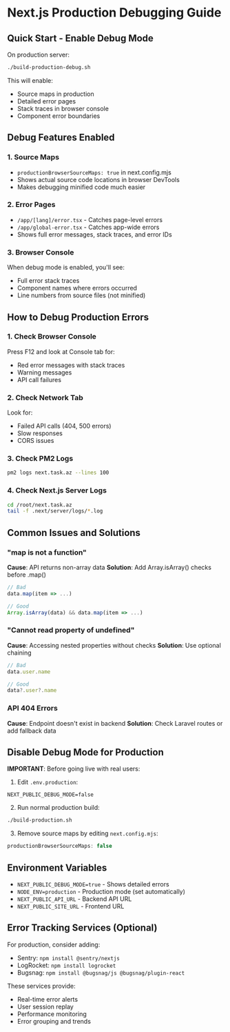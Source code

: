 # Next.js Production Debugging Guide

## Quick Start - Enable Debug Mode

On production server:
```bash
./build-production-debug.sh
```

This will enable:
- Source maps in production
- Detailed error pages
- Stack traces in browser console
- Component error boundaries

## Debug Features Enabled

### 1. Source Maps
- `productionBrowserSourceMaps: true` in next.config.mjs
- Shows actual source code locations in browser DevTools
- Makes debugging minified code much easier

### 2. Error Pages
- `/app/[lang]/error.tsx` - Catches page-level errors
- `/app/global-error.tsx` - Catches app-wide errors
- Shows full error messages, stack traces, and error IDs

### 3. Browser Console
When debug mode is enabled, you'll see:
- Full error stack traces
- Component names where errors occurred
- Line numbers from source files (not minified)

## How to Debug Production Errors

### 1. Check Browser Console
Press F12 and look at Console tab for:
- Red error messages with stack traces
- Warning messages
- API call failures

### 2. Check Network Tab
Look for:
- Failed API calls (404, 500 errors)
- Slow responses
- CORS issues

### 3. Check PM2 Logs
```bash
pm2 logs next.task.az --lines 100
```

### 4. Check Next.js Server Logs
```bash
cd /root/next.task.az
tail -f .next/server/logs/*.log
```

## Common Issues and Solutions

### "map is not a function"
**Cause**: API returns non-array data
**Solution**: Add Array.isArray() checks before .map()
```javascript
// Bad
data.map(item => ...)

// Good
Array.isArray(data) && data.map(item => ...)
```

### "Cannot read property of undefined"
**Cause**: Accessing nested properties without checks
**Solution**: Use optional chaining
```javascript
// Bad
data.user.name

// Good
data?.user?.name
```

### API 404 Errors
**Cause**: Endpoint doesn't exist in backend
**Solution**: Check Laravel routes or add fallback data

## Disable Debug Mode for Production

**IMPORTANT**: Before going live with real users:

1. Edit `.env.production`:
```env
NEXT_PUBLIC_DEBUG_MODE=false
```

2. Run normal production build:
```bash
./build-production.sh
```

3. Remove source maps by editing `next.config.mjs`:
```javascript
productionBrowserSourceMaps: false
```

## Environment Variables

- `NEXT_PUBLIC_DEBUG_MODE=true` - Shows detailed errors
- `NODE_ENV=production` - Production mode (set automatically)
- `NEXT_PUBLIC_API_URL` - Backend API URL
- `NEXT_PUBLIC_SITE_URL` - Frontend URL

## Error Tracking Services (Optional)

For production, consider adding:
- Sentry: `npm install @sentry/nextjs`
- LogRocket: `npm install logrocket`
- Bugsnag: `npm install @bugsnag/js @bugsnag/plugin-react`

These services provide:
- Real-time error alerts
- User session replay
- Performance monitoring
- Error grouping and trends
